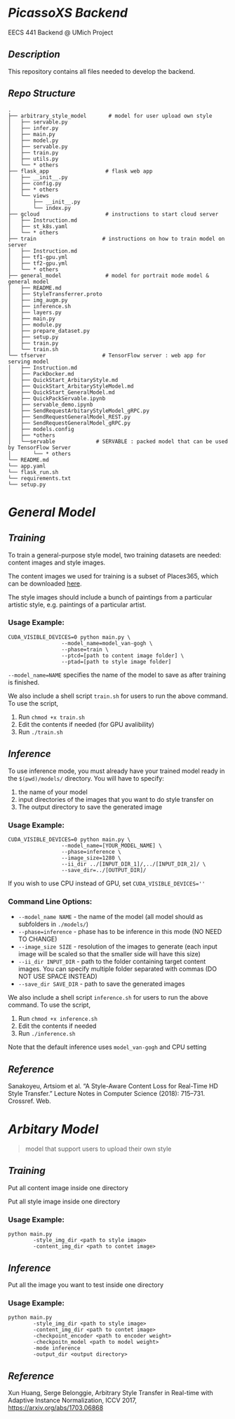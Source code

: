 # ***PicassoXS Backend***

EECS 441 Backend @ UMich Project 



## *Description*

This repository contains all files needed to develop the backend. 



## *Repo Structure*

```shell
.
├── arbitrary_style_model       # model for user upload own style 
│   ├── servable.py
│   ├── infer.py
│   ├── main.py
│   ├── model.py
│   ├── servable.py
│   ├── train.py
│   ├── utils.py
│   └── * others
├── flask_app                  # flask web app 
│   ├── __init__.py
│   ├── config.py
│   ├── * others
│   └── views
│       ├── __init__.py
│       └── index.py 
├── gcloud                     # instructions to start cloud server 
│   ├── Instruction.md
│   ├── st_k8s.yaml
│   └── * others
├── train                     # instructions on how to train model on server  
│   ├── Instruction.md
│   ├── tf1-gpu.yml
│   ├── tf2-gpu.yml
│   └── * others
├── general_model              # model for portrait mode model & general model 
│   ├── README.md
│   ├── StyleTransferrer.proto
│   ├── img_augm.py
│   ├── inference.sh
│   ├── layers.py
│   ├── main.py
│   ├── module.py
│   ├── prepare_dataset.py
│   ├── setup.py
│   ├── train.py
│   └── train.sh
└── tfserver                  # TensorFlow server : web app for serving model 
│   ├── Instruction.md
│   ├── PackDocker.md
│   ├── QuickStart_ArbitaryStyle.md
│   ├── QuickStart_ArbitaryStyleModel.md
│   ├── QuickStart_GeneralModel.md
│   ├── QuickPackServable.ipynb
│   ├── servable_demo.ipynb
│   ├── SendRequestArbitaryStyleModel_gRPC.py
│   ├── SendRequestGeneralModel_REST.py
│   ├── SendRequestGeneralModel_gRPC.py
│   ├── models.config
│   ├── *others 
│   └──servable             # SERVABLE : packed model that can be used by TensorFlow Server
│       └── * others 
└── README.md
└── app.yaml
└── flask_run.sh
└── requirements.txt
└── setup.py
```



# *General Model*



## *Training*

To train a general-purpose style model, two training datasets are needed: content images and style images. 

The content images we used for training is a subset of Places365, which can be downloaded [here](http://data.csail.mit.edu/places/places365/train_large_places365standard.tar).

The style images should include a bunch of paintings from a particular artistic style, e.g. paintings of a particular artist.



### Usage Example:

```
CUDA_VISIBLE_DEVICES=0 python main.py \
                 --model_name=model_van-gogh \
                 --phase=train \
                 --ptcd=[path to content image folder] \
                 --ptad=[path to style image folder]
```

`--model_name=NAME` specifies the name of the model to save as after training is finished.

We also include a shell script `train.sh` for users to run the above command. To use the script, 

1. Run `chmod +x train.sh`
2. Edit the contents if needed (for GPU avalibility)
3. Run `./train.sh`



## *Inference*

To use inference mode, you must already have your trained model ready in the `$(pwd)/models/` directory. You will have to specify:
1. the name of your model
2. input directories of the images that you want to do style transfer on
3. The output directory to save the generated image



### Usage Example:

```
CUDA_VISIBLE_DEVICES=0 python main.py \
                 --model_name=[YOUR_MODEL_NAME] \
                 --phase=inference \
                 --image_size=1280 \
                 --ii_dir ../[INPUT_DIR_1]/,../[INPUT_DIR_2]/ \
                 --save_dir=../[OUTPUT_DIR]/
```
If you wish to use CPU instead of GPU, set `CUDA_VISIBLE_DEVICES=''`



### Command Line Options:
- `--model_name NAME` - the name of the model (all model should as subfolders in `./models/`)
- `--phase=inference` - phase has to be inference in this mode (NO NEED TO CHANGE)
- `--image_size SIZE` - resolution of the images to generate (each input image will be scaled so that the smaller side will have this size)
- `--ii_dir INPUT_DIR` - path to the folder containing target content images. You can specify multiple folder separated with commas (DO NOT USE SPACE INSTEAD)
- `--save_dir SAVE_DIR` - path to save the generated images

We also include a shell script `inference.sh` for users to run the above command. To use the script, 

1. Run `chmod +x inference.sh`
2. Edit the contents if needed
3. Run `./inference.sh`

Note that the default inference uses `model_van-gogh` and CPU setting



## *Reference*

Sanakoyeu, Artsiom et al. “A Style-Aware Content Loss for Real-Time HD Style Transfer.” Lecture Notes in Computer Science (2018): 715–731. Crossref. Web.



# *Arbitary Model*

> model that support users to upload their own style 



## *Training*

Put all content image inside one directory 

Put all style image inside one directory 



### Usage Example:

```shell
python main.py 
		-style_img_dir <path to style image> 
		-content_img_dir <path to contet image>
```



## *Inference*

Put all the image you want to test inside one directory 



### Usage Example:



```shell
python main.py 
		-style_img_dir <path to style image> 
		-content_img_dir <path to contet image>
		-checkpoint_encoder <path to encoder weight>
		-checkpoitn_model <path to model weight>
		-mode inference 
		-output_dir <output directory>
```



## *Reference*

Xun Huang, Serge Belonggie, Arbitrary Style Transfer in Real-time with Adaptive Instance Normalization, ICCV 2017, https://arxiv.org/abs/1703.06868
